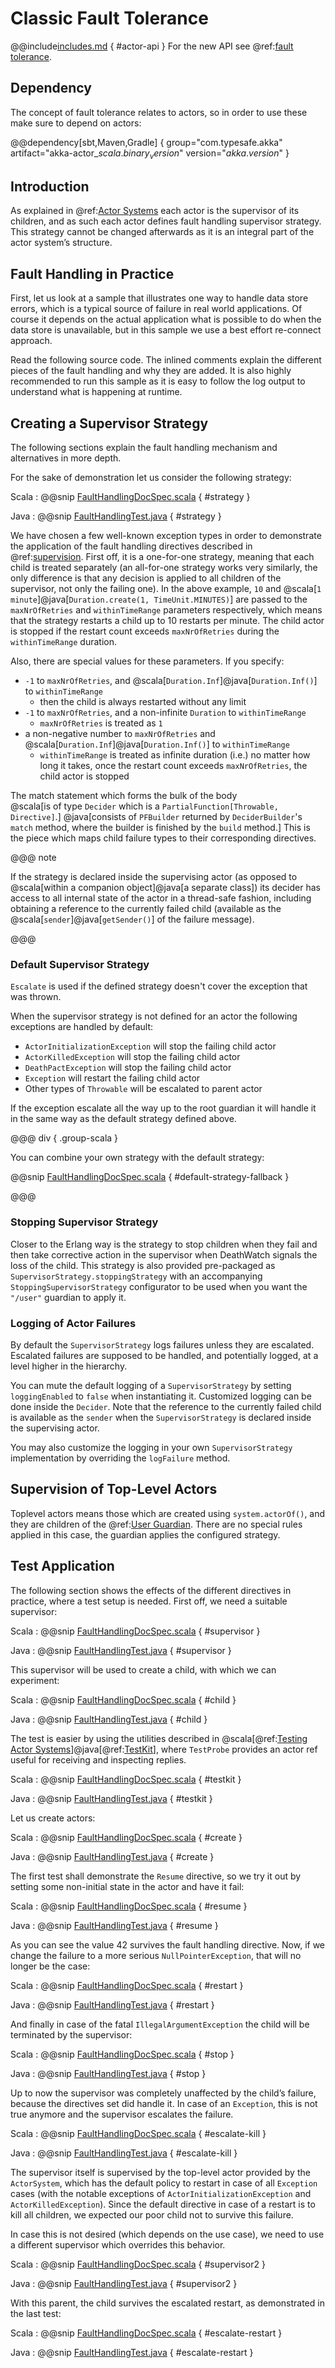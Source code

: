 # Classic Fault Tolerance

@@include[includes.md](includes.md) { #actor-api }
For the new API see @ref:[fault tolerance](typed/fault-tolerance.md).

## Dependency

The concept of fault tolerance relates to actors, so in order to use these make sure to depend on actors:

@@dependency[sbt,Maven,Gradle] {
  group="com.typesafe.akka"
  artifact="akka-actor_$scala.binary_version$"
  version="$akka.version$"
}

## Introduction

As explained in @ref:[Actor Systems](general/actor-systems.md) each actor is the supervisor of its
children, and as such each actor defines fault handling supervisor strategy.
This strategy cannot be changed afterwards as it is an integral part of the
actor system’s structure.

## Fault Handling in Practice

First, let us look at a sample that illustrates one way to handle data store errors,
which is a typical source of failure in real world applications. Of course it depends
on the actual application what is possible to do when the data store is unavailable,
but in this sample we use a best effort re-connect approach.

Read the following source code. The inlined comments explain the different pieces of
the fault handling and why they are added. It is also highly recommended to run this
sample as it is easy to follow the log output to understand what is happening at runtime.

## Creating a Supervisor Strategy

The following sections explain the fault handling mechanism and alternatives
in more depth.

For the sake of demonstration let us consider the following strategy:

Scala
:  @@snip [FaultHandlingDocSpec.scala](/akka-docs/src/test/scala/docs/actor/FaultHandlingDocSpec.scala) { #strategy }

Java
:  @@snip [FaultHandlingTest.java](/akka-docs/src/test/java/jdocs/actor/FaultHandlingTest.java) { #strategy }

We have chosen a few well-known exception types in order to demonstrate the
application of the fault handling directives described in @ref:[supervision](general/supervision.md).
First off, it is a one-for-one strategy, meaning that each child is treated
separately (an all-for-one strategy works very similarly, the only difference
is that any decision is applied to all children of the supervisor, not only the
failing one). 
In the above example, `10` and @scala[`1 minute`]@java[`Duration.create(1, TimeUnit.MINUTES)`] are passed to the `maxNrOfRetries`
and `withinTimeRange` parameters respectively, which means that the strategy restarts a child up to 10 restarts per minute.
The child actor is stopped if the restart count exceeds `maxNrOfRetries` during the `withinTimeRange` duration.

Also, there are special values for these parameters. If you specify:

* `-1` to `maxNrOfRetries`, and @scala[`Duration.Inf`]@java[`Duration.Inf()`] to `withinTimeRange`
    * then the child is always restarted without any limit
* `-1` to `maxNrOfRetries`, and a non-infinite `Duration` to `withinTimeRange` 
    * `maxNrOfRetries` is treated as `1`
* a non-negative number to `maxNrOfRetries` and @scala[`Duration.Inf`]@java[`Duration.Inf()`] to `withinTimeRange`
    * `withinTimeRange` is treated as infinite duration (i.e.) no matter how long it takes, once the restart count exceeds `maxNrOfRetries`, the child actor is stopped  
   
The match statement which forms the bulk of the body   
@scala[is of type `Decider` which is a `PartialFunction[Throwable, Directive]`.]
@java[consists of `PFBuilder` returned by `DeciderBuilder`'s `match` method, where the builder is finished by the `build` method.]
This is the piece which maps child failure types to their corresponding directives.

@@@ note

If the strategy is declared inside the supervising actor (as opposed to
@scala[within a companion object]@java[a separate class]) its decider has access to all internal state of
the actor in a thread-safe fashion, including obtaining a reference to the
currently failed child (available as the @scala[`sender`]@java[`getSender()`] of the failure message).

@@@

### Default Supervisor Strategy

`Escalate` is used if the defined strategy doesn't cover the exception that was thrown.

When the supervisor strategy is not defined for an actor the following
exceptions are handled by default:

 * `ActorInitializationException` will stop the failing child actor
 * `ActorKilledException` will stop the failing child actor
 * `DeathPactException` will stop the failing child actor
 * `Exception` will restart the failing child actor
 * Other types of `Throwable` will be escalated to parent actor

If the exception escalate all the way up to the root guardian it will handle it
in the same way as the default strategy defined above.

@@@ div { .group-scala }

You can combine your own strategy with the default strategy:

@@snip [FaultHandlingDocSpec.scala](/akka-docs/src/test/scala/docs/actor/FaultHandlingDocSpec.scala) { #default-strategy-fallback }

@@@

### Stopping Supervisor Strategy

Closer to the Erlang way is the strategy to stop children when they fail
and then take corrective action in the supervisor when DeathWatch signals the
loss of the child. This strategy is also provided pre-packaged as
`SupervisorStrategy.stoppingStrategy` with an accompanying
`StoppingSupervisorStrategy` configurator to be used when you want the
`"/user"` guardian to apply it.

### Logging of Actor Failures

By default the `SupervisorStrategy` logs failures unless they are escalated.
Escalated failures are supposed to be handled, and potentially logged, at a level
higher in the hierarchy.

You can mute the default logging of a `SupervisorStrategy` by setting
`loggingEnabled` to `false` when instantiating it. Customized logging
can be done inside the `Decider`. Note that the reference to the currently
failed child is available as the `sender` when the `SupervisorStrategy` is
declared inside the supervising actor.

You may also customize the logging in your own `SupervisorStrategy` implementation
by overriding the `logFailure` method.

## Supervision of Top-Level Actors

Toplevel actors means those which are created using `system.actorOf()`, and
they are children of the @ref:[User Guardian](general/supervision.md#user-guardian). There are no
special rules applied in this case, the guardian applies the configured
strategy.

## Test Application

The following section shows the effects of the different directives in practice,
where a test setup is needed. First off, we need a suitable supervisor:

Scala
:  @@snip [FaultHandlingDocSpec.scala](/akka-docs/src/test/scala/docs/actor/FaultHandlingDocSpec.scala) { #supervisor }

Java
:  @@snip [FaultHandlingTest.java](/akka-docs/src/test/java/jdocs/actor/FaultHandlingTest.java) { #supervisor }

This supervisor will be used to create a child, with which we can experiment:

Scala
:  @@snip [FaultHandlingDocSpec.scala](/akka-docs/src/test/scala/docs/actor/FaultHandlingDocSpec.scala) { #child }

Java
:  @@snip [FaultHandlingTest.java](/akka-docs/src/test/java/jdocs/actor/FaultHandlingTest.java) { #child }

The test is easier by using the utilities described in @scala[@ref:[Testing Actor Systems](testing.md)]@java[@ref:[TestKit](testing.md)],
where `TestProbe` provides an actor ref useful for receiving and inspecting replies.

Scala
:  @@snip [FaultHandlingDocSpec.scala](/akka-docs/src/test/scala/docs/actor/FaultHandlingDocSpec.scala) { #testkit }

Java
:  @@snip [FaultHandlingTest.java](/akka-docs/src/test/java/jdocs/actor/FaultHandlingTest.java) { #testkit }

Let us create actors:

Scala
:  @@snip [FaultHandlingDocSpec.scala](/akka-docs/src/test/scala/docs/actor/FaultHandlingDocSpec.scala) { #create }

Java
:  @@snip [FaultHandlingTest.java](/akka-docs/src/test/java/jdocs/actor/FaultHandlingTest.java) { #create }

The first test shall demonstrate the `Resume` directive, so we try it out by
setting some non-initial state in the actor and have it fail:

Scala
:  @@snip [FaultHandlingDocSpec.scala](/akka-docs/src/test/scala/docs/actor/FaultHandlingDocSpec.scala) { #resume }

Java
:  @@snip [FaultHandlingTest.java](/akka-docs/src/test/java/jdocs/actor/FaultHandlingTest.java) { #resume }

As you can see the value 42 survives the fault handling directive. Now, if we
change the failure to a more serious `NullPointerException`, that will no
longer be the case:

Scala
:  @@snip [FaultHandlingDocSpec.scala](/akka-docs/src/test/scala/docs/actor/FaultHandlingDocSpec.scala) { #restart }

Java
:  @@snip [FaultHandlingTest.java](/akka-docs/src/test/java/jdocs/actor/FaultHandlingTest.java) { #restart }

And finally in case of the fatal `IllegalArgumentException` the child will be
terminated by the supervisor:

Scala
:  @@snip [FaultHandlingDocSpec.scala](/akka-docs/src/test/scala/docs/actor/FaultHandlingDocSpec.scala) { #stop }

Java
:  @@snip [FaultHandlingTest.java](/akka-docs/src/test/java/jdocs/actor/FaultHandlingTest.java) { #stop }

Up to now the supervisor was completely unaffected by the child’s failure,
because the directives set did handle it. In case of an `Exception`, this is not
true anymore and the supervisor escalates the failure.

Scala
:  @@snip [FaultHandlingDocSpec.scala](/akka-docs/src/test/scala/docs/actor/FaultHandlingDocSpec.scala) { #escalate-kill }

Java
:  @@snip [FaultHandlingTest.java](/akka-docs/src/test/java/jdocs/actor/FaultHandlingTest.java) { #escalate-kill }

The supervisor itself is supervised by the top-level actor provided by the
`ActorSystem`, which has the default policy to restart in case of all
`Exception` cases (with the notable exceptions of
`ActorInitializationException` and `ActorKilledException`). Since the
default directive in case of a restart is to kill all children, we expected our poor
child not to survive this failure.

In case this is not desired (which depends on the use case), we need to use a
different supervisor which overrides this behavior.

Scala
:  @@snip [FaultHandlingDocSpec.scala](/akka-docs/src/test/scala/docs/actor/FaultHandlingDocSpec.scala) { #supervisor2 }

Java
:  @@snip [FaultHandlingTest.java](/akka-docs/src/test/java/jdocs/actor/FaultHandlingTest.java) { #supervisor2 }

With this parent, the child survives the escalated restart, as demonstrated in
the last test:

Scala
:  @@snip [FaultHandlingDocSpec.scala](/akka-docs/src/test/scala/docs/actor/FaultHandlingDocSpec.scala) { #escalate-restart }

Java
:  @@snip [FaultHandlingTest.java](/akka-docs/src/test/java/jdocs/actor/FaultHandlingTest.java) { #escalate-restart }
